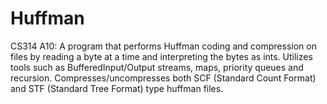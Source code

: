 # Huffman
CS314 A10: A program that performs Huffman coding and compression on files by reading a byte at a time and interpreting the bytes as ints. Utilizes tools such as  BufferedInput/Output streams, maps, priority queues and recursion. Compresses/uncompresses both SCF (Standard Count Format) and STF (Standard Tree Format) type huffman files. 
